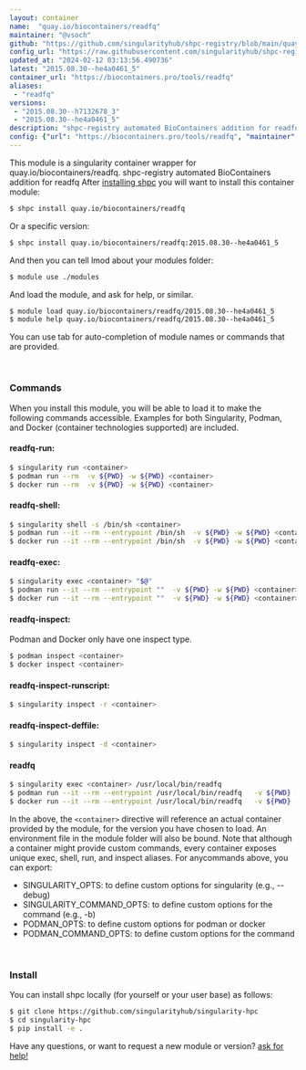 ```yaml
---
layout: container
name:  "quay.io/biocontainers/readfq"
maintainer: "@vsoch"
github: "https://github.com/singularityhub/shpc-registry/blob/main/quay.io/biocontainers/readfq/container.yaml"
config_url: "https://raw.githubusercontent.com/singularityhub/shpc-registry/main/quay.io/biocontainers/readfq/container.yaml"
updated_at: "2024-02-12 03:13:56.490736"
latest: "2015.08.30--he4a0461_5"
container_url: "https://biocontainers.pro/tools/readfq"
aliases:
 - "readfq"
versions:
 - "2015.08.30--h7132678_3"
 - "2015.08.30--he4a0461_5"
description: "shpc-registry automated BioContainers addition for readfq"
config: {"url": "https://biocontainers.pro/tools/readfq", "maintainer": "@vsoch", "description": "shpc-registry automated BioContainers addition for readfq", "latest": {"2015.08.30--he4a0461_5": "sha256:8548418415a37572aa1d983f4726063afffc2c5d4ecfd8cd635a75ec00c4698f"}, "tags": {"2015.08.30--h7132678_3": "sha256:cdc93f495618e9544da2ccbe82c5440c1ac29759a2443bd90602408b511be744", "2015.08.30--he4a0461_5": "sha256:8548418415a37572aa1d983f4726063afffc2c5d4ecfd8cd635a75ec00c4698f"}, "docker": "quay.io/biocontainers/readfq", "aliases": {"readfq": "/usr/local/bin/readfq"}}
---
```


This module is a singularity container wrapper for quay.io/biocontainers/readfq.
shpc-registry automated BioContainers addition for readfq
After [installing shpc](#install) you will want to install this container module:


```bash
$ shpc install quay.io/biocontainers/readfq
```

Or a specific version:

```bash
$ shpc install quay.io/biocontainers/readfq:2015.08.30--he4a0461_5
```

And then you can tell lmod about your modules folder:

```bash
$ module use ./modules
```

And load the module, and ask for help, or similar.

```bash
$ module load quay.io/biocontainers/readfq/2015.08.30--he4a0461_5
$ module help quay.io/biocontainers/readfq/2015.08.30--he4a0461_5
```

You can use tab for auto-completion of module names or commands that are provided.

<br>

### Commands

When you install this module, you will be able to load it to make the following commands accessible.
Examples for both Singularity, Podman, and Docker (container technologies supported) are included.

#### readfq-run:

```bash
$ singularity run <container>
$ podman run --rm  -v ${PWD} -w ${PWD} <container>
$ docker run --rm  -v ${PWD} -w ${PWD} <container>
```

#### readfq-shell:

```bash
$ singularity shell -s /bin/sh <container>
$ podman run --it --rm --entrypoint /bin/sh  -v ${PWD} -w ${PWD} <container>
$ docker run --it --rm --entrypoint /bin/sh  -v ${PWD} -w ${PWD} <container>
```

#### readfq-exec:

```bash
$ singularity exec <container> "$@"
$ podman run --it --rm --entrypoint ""  -v ${PWD} -w ${PWD} <container> "$@"
$ docker run --it --rm --entrypoint ""  -v ${PWD} -w ${PWD} <container> "$@"
```

#### readfq-inspect:

Podman and Docker only have one inspect type.

```bash
$ podman inspect <container>
$ docker inspect <container>
```

#### readfq-inspect-runscript:

```bash
$ singularity inspect -r <container>
```

#### readfq-inspect-deffile:

```bash
$ singularity inspect -d <container>
```


#### readfq

```bash
$ singularity exec <container> /usr/local/bin/readfq
$ podman run --it --rm --entrypoint /usr/local/bin/readfq   -v ${PWD} -w ${PWD} <container> -c " $@"
$ docker run --it --rm --entrypoint /usr/local/bin/readfq   -v ${PWD} -w ${PWD} <container> -c " $@"
```



In the above, the `<container>` directive will reference an actual container provided
by the module, for the version you have chosen to load. An environment file in the
module folder will also be bound. Note that although a container
might provide custom commands, every container exposes unique exec, shell, run, and
inspect aliases. For anycommands above, you can export:

 - SINGULARITY_OPTS: to define custom options for singularity (e.g., --debug)
 - SINGULARITY_COMMAND_OPTS: to define custom options for the command (e.g., -b)
 - PODMAN_OPTS: to define custom options for podman or docker
 - PODMAN_COMMAND_OPTS: to define custom options for the command

<br>

### Install

You can install shpc locally (for yourself or your user base) as follows:

```bash
$ git clone https://github.com/singularityhub/singularity-hpc
$ cd singularity-hpc
$ pip install -e .
```

Have any questions, or want to request a new module or version? [ask for help!](https://github.com/singularityhub/singularity-hpc/issues)